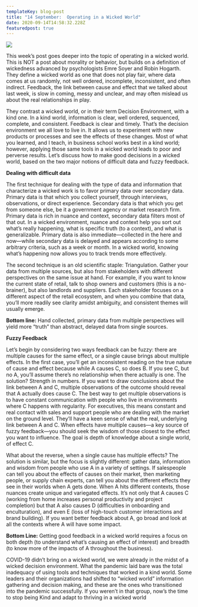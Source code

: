 ```yaml
---
templateKey: blog-post
title: "14 September:  Operating in a Wicked World"
date: 2020-09-14T14:58:32.228Z
featuredpost: true
---
```



![](/img/dreamstime_chaos-of-tangled-wires.jpg)

This week’s post goes deeper into the topic of operating in a wicked world. This is NOT a post about morality or behavior, but builds on a definition of wickedness advanced by psychologists Emre Soyer and Robin Hogarth. They define a wicked world as one that does not play fair, where data comes at us randomly, not well ordered, incomplete, inconsistent, and often indirect. Feedback, the link between cause and effect that we talked about last week, is slow in coming, messy and unclear, and may often mislead us about the real relationships in play.

They contrast a wicked world, or in their term Decision Environment, with a kind one. In a kind world, information is clear, well ordered, sequenced, complete, and consistent. Feedback is clear and timely. That’s the decision environment we all love to live in. It allows us to experiment with new products or processes and see the effects of these changes. Most of what you learned, and I teach, in business school works best in a kind world; however, applying those same tools in a wicked world leads to poor and perverse results. Let’s discuss how to make good decisions in a wicked world, based on the two major notions of difficult data and fuzzy feedback.

**Dealing with difficult data**

The first technique for dealing with the type of data and information that characterize a wicked work is to favor primary data over secondary data. Primary data is that which you collect yourself, through interviews, observations, or direct experience. Secondary data is that which you get from someone else, be it a government agency or market research firm. Primary data is rich in nuance and context, secondary data filters most of that out. In a wicked environment, nuance and context help you sort out what’s really happening, what is specific truth (to a context), and what is generalizable. Primary data is also immediate—collected in the here and now—while secondary data is delayed and appears according to some arbitrary criteria, such as a week or month. In a wicked world, knowing what’s happening now allows you to track trends more effectively.

The second technique is an old scientific staple: Triangulation. Gather your data from multiple sources, but also from stakeholders with different perspectives on the same issue at hand. For example, if you want to know the current state of retail, talk to shop owners and customers (this is a no-brainer), but also landlords and suppliers. Each stakeholder focuses on a different aspect of the retail ecosystem, and when you combine that data, you’ll more readily see clarity amidst ambiguity, and consistent themes will usually emerge.

**Bottom line:** Hand collected, primary data from multiple perspectives will yield more “truth” than abstract, delayed data from single sources.

**Fuzzy Feedback**

Let’s begin by considering two ways feedback can be fuzzy: there are multiple causes for the same effect, or a single cause brings about multiple effects. In the first case, you’ll get an inconsistent reading on the true nature of cause and effect because while A causes C, so does B. If you see C, but no A, you’ll assume there’s no relationship when there actually is one. The solution? Strength in numbers. If you want to draw conclusions about the link between A and C, multiple observations of the outcome should reveal that A actually does cause C. The best way to get multiple observations is to have constant communication with people who live in environments where C happens with regularity. For executives, this means constant and real contact with sales and support people who are dealing with the market on the ground level. They’ll have a keen sense of what the real, underlying link between A and C. When effects have multiple causes—a key source of fuzzy feedback—you should seek the wisdom of those closest to the effect you want to influence. The goal is depth of knowledge about a single world, of effect C.

What about the reverse, when a single cause has multiple effects? The solution is similar, but the focus is slightly different: gather data, information and wisdom from people who use A in a variety of settings. If salespeople can tell you about the effects of causes on their market, then marketing people, or supply chain experts, can tell you about the different effects they see in their worlds when A gets done. When A hits different contexts, those nuances create unique and variegated effects. It’s not only that A causes C (working from home increases personal productivity and project completion) but that A also causes D (difficulties in onboarding and enculturation), and even E (loss of high-touch customer interactions and brand building). If you want better feedback about A, go broad and look at all the contexts where A will have some impact.

**Bottom Line:** Getting good feedback in a wicked world requires a focus on both depth (to understand what’s causing an effect of interest) and breadth (to know more of the impacts of A throughout the business).

COVID-19 didn’t bring on a wicked world, we were already in the midst of a wicked decision environment. What the pandemic laid bare was the total inadequacy of using tools and techniques that worked in a kind world. Some leaders and their organizations had shifted to “wicked world” information gathering and decision making, and these are the ones who transitioned into the pandemic successfully. If you weren’t in that group, now’s the time to stop being Kind and adapt to thriving in a wicked world

<!--EndFragment-->